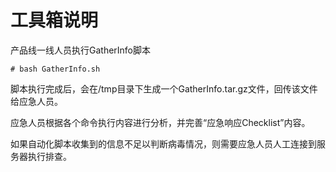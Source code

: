 # 工具箱说明

产品线一线人员执行GatherInfo脚本
```
# bash GatherInfo.sh
```
脚本执行完成后，会在/tmp目录下生成一个GatherInfo.tar.gz文件，回传该文件给应急人员。

应急人员根据各个命令执行内容进行分析，并完善“应急响应Checklist”内容。

如果自动化脚本收集到的信息不足以判断病毒情况，则需要应急人员人工连接到服务器执行排查。
